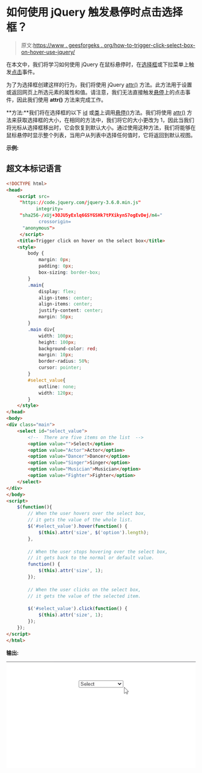 # 如何使用 jQuery 触发悬停时点击选择框？

> 原文:[https://www . geesforgeks . org/how-to-trigger-click-select-box-on-hover-use-jquery/](https://www.geeksforgeeks.org/how-to-trigger-click-on-select-box-on-hover-using-jquery/)

在本文中，我们将学习如何使用 jQuery 在鼠标悬停时，在[选择框](https://www.geeksforgeeks.org/html-select-tag/)或下拉菜单上触发[点击](https://www.geeksforgeeks.org/jquery-click-with-examples/)事件。

为了为选择框创建这样的行为，我们将使用 jQuery [attr()](https://www.geeksforgeeks.org/jquery-attr-method/) 方法。此方法用于设置或返回网页上所选元素的属性和值。请注意，我们无法直接触发[悬停](https://www.geeksforgeeks.org/jquery-hover-with-examples/)上的点击事件，因此我们使用 **attr()** 方法来完成工作。

**方法:**我们将在选择框的以下 [id](https://www.geeksforgeeks.org/html-id-attributes/) 或[类](https://www.geeksforgeeks.org/difference-between-an-id-and-class-in-html/)上调用[悬停()](https://www.geeksforgeeks.org/jquery-hover-with-examples/)方法。我们将使用 [attr()](https://www.geeksforgeeks.org/jquery-attr-method/) 方法来获取选择框的大小，在相同的方法中，我们将它的大小更改为 1，因此当我们将光标从选择框移出时，它会恢复到默认大小。通过使用这种方法，我们将能够在鼠标悬停时显示整个列表，当用户从列表中选择任何值时，它将返回到默认视图。

**示例:**

## 超文本标记语言

```html
<!DOCTYPE html>
<head>
    <script src=
     "https://code.jquery.com/jquery-3.6.0.min.js"
           integrity=
     "sha256-/xUj+3OJU5yExlq6GSYGSHk7tPXikynS7ogEvDej/m4="
            crossorigin=
      "anonymous">
     </script>
    <title>Trigger click on hover on the select box</title>
    <style>
        body {
            margin: 0px;
            padding: 0px;
            box-sizing: border-box;
        }
        .main{
            display: flex;
            align-items: center;
            align-items: center;
            justify-content: center;
            margin: 50px;
        }
        .main div{
            width: 100px;
            height: 100px;
            background-color: red;
            margin: 10px;
            border-radius: 50%;
            cursor: pointer;
        }
        #select_value{
            outline: none;
            width: 120px;
        }
    </style>
</head>
<body>
<div class="main">
    <select id="select_value">
        <!--  There are five items on the list  -->
        <option value="">Select</option>
        <option value="Actor">Actor</option>
        <option value="Dancer">Dancer</option>
        <option value="Singer">Singer</option>
        <option value="Musician">Musician</option>
        <option value="Fighter">Fighter</option>
    </select>
</div>
</body>
<script>
    $(function(){
        // When the user hovers over the select box,
        // it gets the value of the whole list.
        $('#select_value').hover(function() {
            $(this).attr('size', $('option').length);
        },

        // When the user stops hovering over the select box, 
        // it gets back to the normal or default value.
        function() {
            $(this).attr('size', 1);
        });

        // When the user clicks on the select box, 
        // it gets the value of the selected item.

        $('#select_value').click(function() {
            $(this).attr('size', 1);
        });
    });    
</script>
</html>
```

**输出:**

![](img/42c22203c31c352a23858116fc035f00.png)